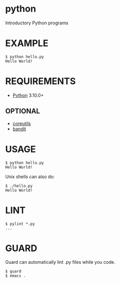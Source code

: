 # python

Introductory Python programs

# EXAMPLE

```
$ python hello.py
Hello World!
```

# REQUIREMENTS

* [Python](http://python.org/) 3.10.0+

## OPTIONAL

* [coreutils](https://www.gnu.org/software/coreutils/coreutils.html)
* [bandit](https://wiki.openstack.org/wiki/Security/Projects/Bandit)

# USAGE

```
$ python hello.py
Hello World!
```

Unix shells can also do:

```
$ ./hello.py
Hello World!
```

# LINT

```
$ pylint *.py
...
```

# GUARD

Guard can automatically lint .py files while you code.

```
$ guard
$ emacs .
```

